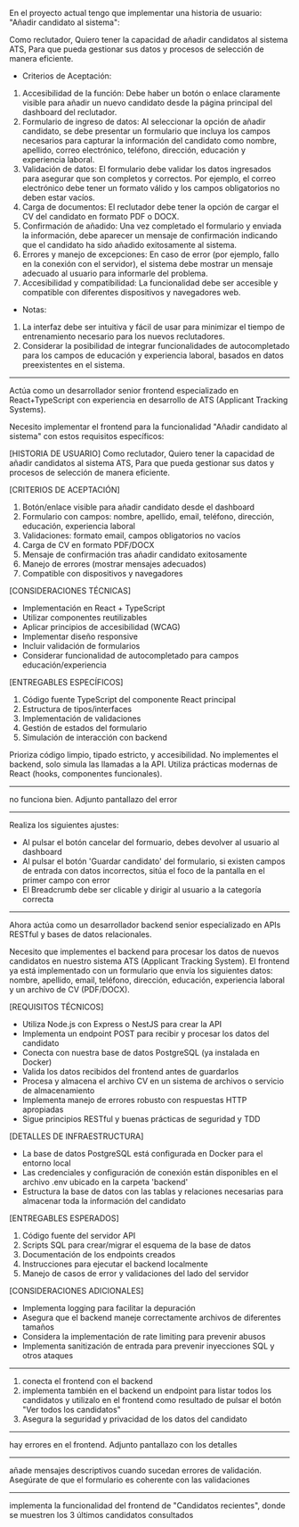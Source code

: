 En el proyecto actual tengo que implementar una historia de usuario: "Añadir candidato al sistema":

Como reclutador,
Quiero tener la capacidad de añadir candidatos al sistema ATS,
Para que pueda gestionar sus datos y procesos de selección de manera eficiente.

 - Criterios de Aceptación:
1. Accesibilidad de la función: Debe haber un botón o enlace claramente visible para añadir un nuevo candidato desde la página principal del dashboard del reclutador.
2. Formulario de ingreso de datos: Al seleccionar la opción de añadir candidato, se debe presentar un formulario que incluya los campos necesarios para capturar la información del candidato como nombre, apellido, correo electrónico, teléfono, dirección, educación y experiencia laboral.
3. Validación de datos: El formulario debe validar los datos ingresados para asegurar que son completos y correctos. Por ejemplo, el correo electrónico debe tener un formato válido y los campos obligatorios no deben estar vacíos.
4. Carga de documentos: El reclutador debe tener la opción de cargar el CV del candidato en formato PDF o DOCX.
5. Confirmación de añadido: Una vez completado el formulario y enviada la información, debe aparecer un mensaje de confirmación indicando que el candidato ha sido añadido exitosamente al sistema.
6. Errores y manejo de excepciones: En caso de error (por ejemplo, fallo en la conexión con el servidor), el sistema debe mostrar un mensaje adecuado al usuario para informarle del problema.
7. Accesibilidad y compatibilidad: La funcionalidad debe ser accesible y compatible con diferentes dispositivos y navegadores web.

 - Notas:
1. La interfaz debe ser intuitiva y fácil de usar para minimizar el tiempo de entrenamiento necesario para los nuevos reclutadores.
2. Considerar la posibilidad de integrar funcionalidades de autocompletado para los campos de educación y experiencia laboral, basados en datos preexistentes en el sistema.

___ 


Actúa como un desarrollador senior frontend especializado en React+TypeScript con experiencia en desarrollo de ATS (Applicant Tracking Systems).

Necesito implementar el frontend para la funcionalidad "Añadir candidato al sistema" con estos requisitos específicos:

[HISTORIA DE USUARIO]
Como reclutador,
Quiero tener la capacidad de añadir candidatos al sistema ATS,
Para que pueda gestionar sus datos y procesos de selección de manera eficiente.

[CRITERIOS DE ACEPTACIÓN]
1. Botón/enlace visible para añadir candidato desde el dashboard
2. Formulario con campos: nombre, apellido, email, teléfono, dirección, educación, experiencia laboral
3. Validaciones: formato email, campos obligatorios no vacíos
4. Carga de CV en formato PDF/DOCX
5. Mensaje de confirmación tras añadir candidato exitosamente
6. Manejo de errores (mostrar mensajes adecuados)
7. Compatible con dispositivos y navegadores

[CONSIDERACIONES TÉCNICAS]
- Implementación en React + TypeScript
- Utilizar componentes reutilizables
- Aplicar principios de accesibilidad (WCAG)
- Implementar diseño responsive
- Incluir validación de formularios
- Considerar funcionalidad de autocompletado para campos educación/experiencia

[ENTREGABLES ESPECÍFICOS]
1. Código fuente TypeScript del componente React principal
2. Estructura de tipos/interfaces
3. Implementación de validaciones
4. Gestión de estados del formulario
5. Simulación de interacción con backend

Prioriza código limpio, tipado estricto, y accesibilidad. No implementes el backend, solo simula las llamadas a la API. Utiliza prácticas modernas de React (hooks, componentes funcionales).

___

no funciona bien. Adjunto pantallazo del error

___


Realiza los siguientes ajustes: 
 - Al pulsar el botón cancelar del formuario, debes devolver al usuario al dashboard
 - Al pulsar el botón 'Guardar candidato' del formulario, si existen campos de entrada con datos incorrectos, sitúa el foco de la pantalla en el primer campo con error
 - El Breadcrumb debe ser clicable y dirigir al usuario a la categoría correcta
 
 
___


Ahora actúa como un desarrollador backend senior especializado en APIs RESTful y bases de datos relacionales.

Necesito que implementes el backend para procesar los datos de nuevos candidatos en nuestro sistema ATS (Applicant Tracking System). El frontend ya está implementado con un formulario que envía los siguientes datos: nombre, apellido, email, teléfono, dirección, educación, experiencia laboral y un archivo de CV (PDF/DOCX).

[REQUISITOS TÉCNICOS]
- Utiliza Node.js con Express o NestJS para crear la API
- Implementa un endpoint POST para recibir y procesar los datos del candidato
- Conecta con nuestra base de datos PostgreSQL (ya instalada en Docker)
- Valida los datos recibidos del frontend antes de guardarlos
- Procesa y almacena el archivo CV en un sistema de archivos o servicio de almacenamiento
- Implementa manejo de errores robusto con respuestas HTTP apropiadas
- Sigue principios RESTful y buenas prácticas de seguridad y TDD

[DETALLES DE INFRAESTRUCTURA]
- La base de datos PostgreSQL está configurada en Docker para el entorno local
- Las credenciales y configuración de conexión están disponibles en el archivo .env ubicado en la carpeta 'backend'
- Estructura la base de datos con las tablas y relaciones necesarias para almacenar toda la información del candidato

[ENTREGABLES ESPERADOS]
1. Código fuente del servidor API
2. Scripts SQL para crear/migrar el esquema de la base de datos
3. Documentación de los endpoints creados
4. Instrucciones para ejecutar el backend localmente
5. Manejo de casos de error y validaciones del lado del servidor

[CONSIDERACIONES ADICIONALES]
- Implementa logging para facilitar la depuración
- Asegura que el backend maneje correctamente archivos de diferentes tamaños
- Considera la implementación de rate limiting para prevenir abusos
- Implementa sanitización de entrada para prevenir inyecciones SQL y otros ataques


___

1. conecta el frontend con el backend
2. implementa también en el backend un endpoint para listar todos los candidatos y utilizalo en el frontend como resultado de pulsar el botón "Ver todos los candidatos"
3. Asegura la seguridad y privacidad de los datos del candidato


___

hay errores en el frontend. Adjunto pantallazo con los detalles

___

añade mensajes descriptivos cuando sucedan errores de validación. Asegúrate de que el formulario es coherente con las validaciones

___

implementa la funcionalidad del frontend de "Candidatos recientes", donde se muestren los 3 últimos candidatos consultados